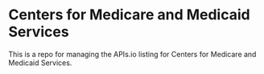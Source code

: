 # Centers for Medicare and Medicaid Services
This is a repo for managing the APIs.io listing for Centers for Medicare and Medicaid Services.
